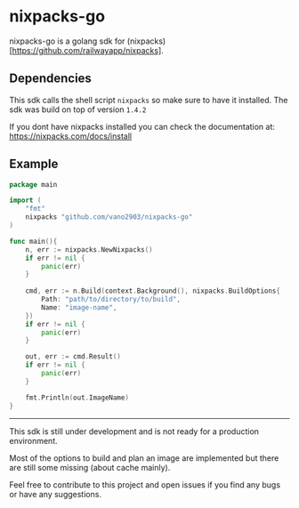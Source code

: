 # nixpacks-go

nixpacks-go is a golang sdk for (nixpacks)[https://github.com/railwayapp/nixpacks].

## Dependencies

This sdk calls the shell script `nixpacks` so make sure to have it installed.
The sdk was build on top of version `1.4.2`

If you dont have nixpacks installed you can check the documentation at: https://nixpacks.com/docs/install

## Example

```go
package main

import (
    "fmt"
    nixpacks "github.com/vano2903/nixpacks-go"
)

func main(){
    n, err := nixpacks.NewNixpacks()
    if err != nil {
        panic(err)
    }
    
    cmd, err := n.Build(context.Background(), nixpacks.BuildOptions{
        Path: "path/to/directory/to/build",
        Name: "image-name",
    })
    if err != nil {
        panic(err)
    }

    out, err := cmd.Result()
    if err != nil {
        panic(err)
    }

    fmt.Println(out.ImageName)
}
```

---
This sdk is still under development and is not ready for a production environment.

Most of the options to build and plan an image are implemented but there are still some missing (about cache mainly).

Feel free to contribute to this project and open issues if you find any bugs or have any suggestions.